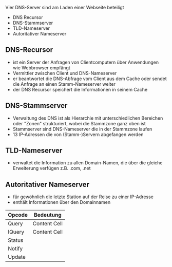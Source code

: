 Vier DNS-Server sind am Laden einer Webseite beteiligt
- DNS Recursor
- DNS-Stammserver
- TLD-Nameserver
- Autoritativer Nameserver 

## DNS-Recursor
- ist ein Server der Anfragen von Clientcomputern über Anwendungen wie Webbrowser empfängt
- Vermittler zwischen Client und DNS-Nameserver
- er beantwortet die DNS-Abfrage vom Client aus dem Cache oder sendet die Anfrage an einen Stamm-Nameserver weiter
- der DNS Recursor speichert die Informationen in seinem Cache 

## DNS-Stammserver
- Verwaltung des DNS ist als Hierarchie mit unterschiedlichen Bereichen oder "Zonen" strukturiert, wobei die Stammzone 
ganz oben ist
- Stammserver sind DNS-Nameserver die in der Stammzone laufen
- 13 IP-Adressen die von (Stamm-)Servern abgefangen werden 

## TLD-Nameserver
- verwaltet die Information zu allen Domain-Namen, die über die gleiche Erweiterung verfügen z.B. .com, .net

## Autoritativer Nameserver
- für gewöhnlich die letzte Station auf der Reise zu einer IP-Adresse
- enthält Informationen über den Domainnamen


| Opcode        | Bedeutung     |
| ------------- | ------------- |
| Query         | Content Cell  |
| IQuery        | Content Cell  |
| Status        |               |
| Notify        |               |
| Update        |               |
